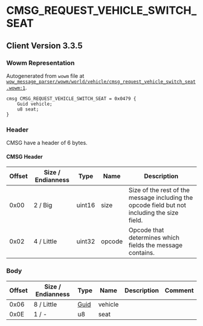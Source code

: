 # CMSG_REQUEST_VEHICLE_SWITCH_SEAT

## Client Version 3.3.5

### Wowm Representation

Autogenerated from `wowm` file at [`wow_message_parser/wowm/world/vehicle/cmsg_request_vehicle_switch_seat.wowm:1`](https://github.com/gtker/wow_messages/tree/main/wow_message_parser/wowm/world/vehicle/cmsg_request_vehicle_switch_seat.wowm#L1).
```rust,ignore
cmsg CMSG_REQUEST_VEHICLE_SWITCH_SEAT = 0x0479 {
    Guid vehicle;
    u8 seat;
}
```
### Header

CMSG have a header of 6 bytes.

#### CMSG Header

| Offset | Size / Endianness | Type   | Name   | Description |
| ------ | ----------------- | ------ | ------ | ----------- |
| 0x00   | 2 / Big           | uint16 | size   | Size of the rest of the message including the opcode field but not including the size field.|
| 0x02   | 4 / Little        | uint32 | opcode | Opcode that determines which fields the message contains.|

### Body

| Offset | Size / Endianness | Type | Name | Description | Comment |
| ------ | ----------------- | ---- | ---- | ----------- | ------- |
| 0x06 | 8 / Little | [Guid](../types/packed-guid.md) | vehicle |  |  |
| 0x0E | 1 / - | u8 | seat |  |  |

